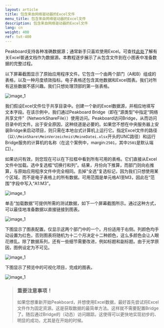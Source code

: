 ```yaml
---
layout: article
title: 包含来自网络驱动器的Excel文件
menu_title: 包含来自网络驱动器的Excel文件
description: 包含来自网络驱动器的Excel文件
lang: cn
weight: 400
ref: tut-400
---
```

Peakboard支持各种准确数据源；通常新手只喜欢使用Excel。可查找[此处](/data_sources/13-cn-excel.html)了解有关Excel普通文档作为数据源。本教程逐步展示了从包含文件到在小图表中准备数据的完整过程。

以下屏幕截图显示了原始应用程序文件。它包含一个由两个部门（A和B）组成的表格，以及一种月度绩效指标。电子表格还包含其他数据和Excel图表。我们对所有这些数据不感兴趣。我们只想处理顶部的第一张表格。

![image_1](/assets/images/Tutorial/Excel/TutorialExcel_01.png)

我们假设Excel文件位于共享目录中。创建一个新的Excel数据源，并相应地填写文本字段。在该示例中，我们通过Peakboard Bridge（即在“源类型”中指定“网络共享文件”（NetworkShareFile））使用访问。Peakboard访问Bridge，从而访问目录中的文件。出于安全原因，这种绕道是必要的。如果您不想在中央服务器上安装Bridge来启动项目，则只需在本地台式计算机上运行它。指定Excel文件的路径（以`\\MeinShare\MeinVerzeichnis\MeineDatei.xlsx`开头的UNC路径）和运行Bridge服务的计算机的名称（在这个案例中，margin:`2501`，其中`2501`是默认端口）。

如果访问有效，则您现在可以在下拉框中看到所有可用的表格。它们直接从Excel文件中加载。选中复选框“切换行和列”。结果，月份向下推算，而部门则向右推算，与原始应用程序文件中完全相同。去掉“全选”复选标记，因为我们只想使用某个区域，而不是电子表格上的所有数据。可用范围是单元格A1至M3，因此在“范围”字段中写入“A1:M3”。

![image_1](/assets/images/Tutorial/Excel/TutorialExcel_02.png)

单击“加载数据”可提供所需的测试数据，如下一个屏幕截图所示。通过这种方式，可以最佳地准备数据以直接链接到图表。

![image_1](/assets/images/Tutorial/Excel/TutorialExcel_03.png)

下图显示了图表配置。仅显示这两个部门中的一个。月份适用于右侧。列颜色均手动设置为红色，否则图表将随机为十二个月决定十二种颜色，这么多颜色会让人眼花缭乱。除了数据系列，还有一些细节需要改进，例如标题和副标题。由于光学原因，图例设定为不可见。

![image_1](/assets/images/Tutorial/Excel/TutorialExcel_04.png)

下图显示了预览中的可视化项目，完成的图表。

![image_1](/assets/images/Tutorial/Excel/TutorialExcel_05.png)

>### 重要注意事项！
>
>如果您想重新开始Peakboard，并想使用Excel数据，最好首先尝试将Excel文件作为固定资源。这是获取数据的最简单方法。这样就不需要配置Bridge了。随后通过Bridge的（动态）访问跟踪。这使得可以更快地实现初步的、明显的成功，尤其是在开始的时候。
